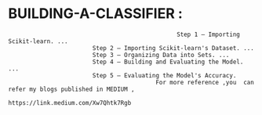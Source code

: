 # BUILDING-A-CLASSIFIER :
                                                    Step 1 — Importing Scikit-learn. ...
							Step 2 — Importing Scikit-learn's Dataset. ...
							Step 3 — Organizing Data into Sets. ...
							Step 4 — Building and Evaluating the Model. ...
							Step 5 — Evaluating the Model's Accuracy.
                                              For more reference ,you  can refer my blogs published in MEDIUM ,
                                                            https://link.medium.com/Xw7Qhtk7Rgb
